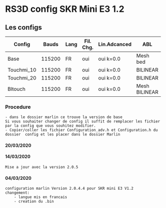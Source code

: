 # RS3D config SKR Mini E3 1.2

## Les configs

  Config|Bauds|Lang|Fil. Chg.|Lin.Adcanced|ABL
  --------|---|---|---|---|---
    Base|115200|FR|oui|oui k=0.0|Mesh bed
    Touchmi_10|115200|FR|oui|oui k=0.0|BILINEAR
    Touchmi_20|115200|FR|oui|oui k=0.0|BILINEAR 
    Bltouch|115200|FR|oui|oui k=0.0|Mesh BILINEAR

### Procedure 
    - dans le dossier marlin ce trouve la version de base
    Si vous souhaiter changer de config il suffit de remplacer les fichier par la config que vous souhitez modifier. 
    - Copier/coller les fichier Configuration_adv.h et Configuration.h du dossier  config et les placer dans le dossier Marlin
    

#### 20/03/2020


#### 14/03/2020
    Mise a jour avec la version 2.0.5

#### 04/03/2020
    configuration marlin Version 2.0.4.4 pour SKR mini E3 V1.2 
    changement:
        - langue mis en francais
        - creation du .bin